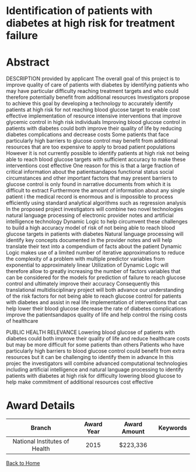 
Identification of patients with diabetes at high risk for treatment failure
===========================================================================

# Abstract


DESCRIPTION  provided by applicant    The overall goal of this project is to improve quality of care of patients with diabetes by identifying patients who may have particular difficulty reaching treatment targets and who could therefore potentially benefit from additional resources  Investigators propose to achieve this goal by developing a technology to accurately identify patients at high risk for not reaching blood glucose target to enable cost effective implementation of resource intensive interventions that improve glycemic control in high risk individuals   Improving blood glucose control in patients with diabetes could both improve their quality of life by reducing diabetes complications and decrease costs  Some patients that face particularly high barriers to glucose control may benefit from additional resources that are too expensive to apply to broad patient populations  However  it is not currently possible to identify patients at high risk not being able to reach blood glucose targets with sufficient accuracy to make these interventions cost effective   One reason for this is that a large fraction of critical information about the patientsandapos  functional status  social circumstances and other important factors that may present barriers to glucose control is only found in narrative documents  from which it is difficult to extract  Furthermore  the amount of information about any single patient i the medical record is enormous  and is impossible to process efficiently using standard analytical algorithms such as regression analysis   In the proposed project investigators will combine two novel technologies   natural language processing of electronic provider notes and artificial intelligence technology Dynamic Logic   to help circumvent these challenges to build a high accuracy model of risk of not being able to reach blood glucose targets in patients with diabetes  Natural language processing will identify key concepts documented in the provider notes and will help translate their text into a compendium of facts about the patient  Dynamic Logic makes use of a limited number of iterative approximations to reduce the complexity of a problem with multiple predictor variables from exponential to approximately linear  Utilization of Dynamic Logic will therefore allow to greatly increasing the number of factors   variables that can be considered for the models for prediction of failure to reach glucose control  and ultimately improve their accuracy  Consequently this translational multidisciplinary project will both advance our understanding of the risk factors for not being able to reach glucose control for patients with diabetes and assist in real life implementation of interventions that can help lower their blood glucose  decrease the rate of diabetes complications  improve the patientsandapos  quality of life and help control the rising costs of healthcare    
   
PUBLIC HEALTH RELEVANCE   Lowering blood glucose of patients with diabetes could both improve their quality of life and reduce healthcare costs  but may be more difficult for some patients than others  Patients who have particularly high barriers to blood glucose control could benefit from extra resources  but it can be challenging to identify them in advance  In this projec the investigators will combine advanced computational technologies including artificial intelligence and natural language processing to identify patients with diabetes at high risk for difficulty lowering blood glucose to help make commitment of additional resources cost effective  

# Award Details

|Branch|Award Year|Award Amount|Keywords|
| :---: | :---: | :---: | :---: |
|National Institutes of Health|2015|$223,336||
  
  


[Back to Home](https://github.com/chrischow/dod_sbir_awards/JH/#2324)